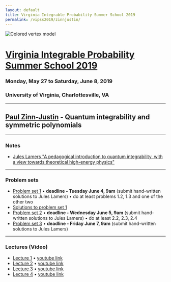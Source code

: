 ```yaml
---
layout: default
title: Virginia Integrable Probability Summer School 2019
permalink: /vipss2019/zinnjustin/
---
```


<img src="{{site.url}}/img/color-vertex.jpg" style="max-width:100%" alt="Colored vertex model">

# <a href="{{site.url}}/vipss2019/">Virginia Integrable Probability Summer School 2019</a>

### Monday, May 27 to Saturday, June 8, 2019

### University of Virginia, Charlottesville, VA

---

## <a href="http://blogs.unimelb.edu.au/paul-zinn-justin/">Paul Zinn-Justin</a> - Quantum integrability and symmetric polynomials

---

### Notes

- [Jules Lamers "A pedagogical introduction to quantum integrability, with a view towards theoretical high-energy physics"](https://arxiv.org/abs/1501.06805)


--- 

### Problem sets

- [Problem set 1]({{site.url}}/vipss2019/zinnjustin/ZJ1_tutorial.pdf) &bull; **deadline - Tuesday June 4, 9am** (submit hand-written solutions to Jules Lamers) &bull; do at least problems 1.2, 1.3 and one of the other two
- [Solutions to problem set 1]({{site.url}}/vipss2019/zinnjustin/ZJ1_tutorial_sol.pdf)
- [Problem set 2]({{site.url}}/vipss2019/zinnjustin/ZJ2_tutorial.pdf) &bull; **deadline - Wednesday June 5, 9am** (submit hand-written solutions to Jules Lamers) &bull; do at least 2.2, 2.3, 2.4
- [Problem set 3]({{site.url}}/vipss2019/zinnjustin/ZJ3_tutorial.pdf) &bull; **deadline - Friday June 7, 9am** (submit hand-written solutions to Jules Lamers)

---

### Lectures (Video)

- [Lecture 1](http://vipss19-lect.s3-website-us-east-1.amazonaws.com/ZinnJustin-1.mp4) &bull; [youtube link](https://youtu.be/5pcYpujuvX8)
- [Lecture 2](http://vipss19-lect.s3-website-us-east-1.amazonaws.com/ZinnJustin-2.mp4) &bull; [youtube link](https://youtu.be/wU3ic0VOKjI)
- [Lecture 3](http://vipss19-lect.s3-website-us-east-1.amazonaws.com/ZinnJustin-3.mp4) &bull; [youtube link]()
- [Lecture 4](http://vipss19-lect.s3-website-us-east-1.amazonaws.com/ZinnJustin-4.mp4) &bull; [youtube link]()
